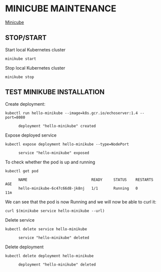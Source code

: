 # MINICUBE MAINTENANCE

[Minicube](https://kubernetes.io/docs/setup/minikube/)


## STOP/START

Start local Kubernetes cluster
```
minikube start
```


Stop local Kubernetes cluster
```
minikube stop
```


## TEST MINIKUBE INSTALLATION

Create deployment:
```
kubectl run hello-minikube --image=k8s.gcr.io/echoserver:1.4 --port=8080

      deployment "hello-minikube" created
```

Expose deployed service
```
kubectl expose deployment hello-minikube --type=NodePort

      service "hello-minikube" exposed
```

To check whether the pod is up and running
```
kubectl get pod

      NAME                             READY     STATUS    RESTARTS   AGE
      hello-minikube-6c47c66d8-jk8nj   1/1       Running   0          11m
```

We can see that the pod is now Running and we will now be able to curl it:
```
curl $(minikube service hello-minikube --url)
```

Delete service
```
kubectl delete service hello-minikube

      service "hello-minikube" deleted
```

Delete deployment
```
kubectl delete deployment hello-minikube

      deployment "hello-minikube" deleted
```
















